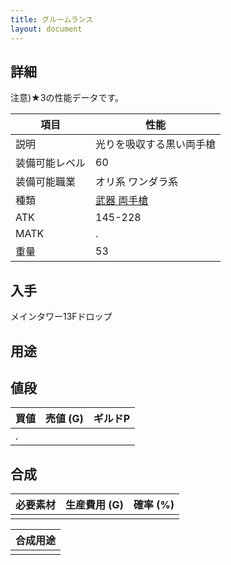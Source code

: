 ```yaml
---
title: グルームランス
layout: document
---
```

## 詳細

注意)★3の性能データです。

|項目|性能|
|---|---|
|説明|光りを吸収する黒い両手槍|
|装備可能レベル|60|
|装備可能職業|オリ系 ワンダラ系|
|種類|[武器 両手槍](武器(両手槍))|
|ATK|145-228|
|MATK|.|
|重量|53|

## 入手

メインタワー13Fドロップ

## 用途


## 値段

|買値|売値 (G)|ギルドP|
|---|---|---|
|.|||
	

## 合成

|必要素材|生産費用 (G)|確率 (%)|
|---|---|---|
||||

|合成用途|
|---|
||
